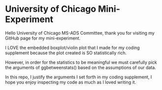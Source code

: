 # University of Chicago Mini-Experiment
Hello University of Chicago MS-ADS Committee, thank you for visiting my GitHub page for my mini-experiment.

I LOVE the embedded boxplot/violin plot that I made for my coding supplement because the plot created is SO statistically rich.

However, in order for the statistics to be meaningful we must carefully pick the arguments of ggbetweenstats() based on the assumptions of our data.

In this repo, I justify the arguments I set forth in my coding supplement, I hope you enjoy inspecting my code as much as I loved writing it.
